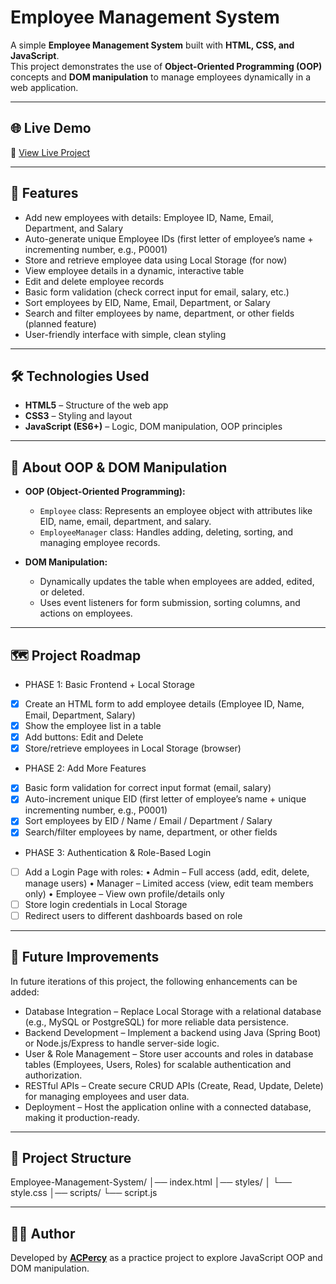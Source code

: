 # Employee Management System

A simple **Employee Management System** built with **HTML, CSS, and JavaScript**.  
This project demonstrates the use of **Object-Oriented Programming (OOP)** concepts and **DOM manipulation** to manage employees dynamically in a web application.

---

## 🌐 Live Demo
🔗 [View Live Project](https://acpercy.github.io/Employee-Management-System/)

---

## 🚀 Features
- Add new employees with details: Employee ID, Name, Email, Department, and Salary
- Auto-generate unique Employee IDs (first letter of employee’s name + incrementing number, e.g., P0001)
- Store and retrieve employee data using Local Storage (for now)
- View employee details in a dynamic, interactive table
- Edit and delete employee records 
- Basic form validation (check correct input for email, salary, etc.)
- Sort employees by EID, Name, Email, Department, or Salary
- Search and filter employees by name, department, or other fields (planned feature)
- User-friendly interface with simple, clean styling

---

## 🛠️ Technologies Used
- **HTML5** – Structure of the web app  
- **CSS3** – Styling and layout  
- **JavaScript (ES6+)** – Logic, DOM manipulation, OOP principles  

---

## 📌 About OOP & DOM Manipulation
- **OOP (Object-Oriented Programming):**  
  - `Employee` class: Represents an employee object with attributes like EID, name, email, department, and salary.  
  - `EmployeeManager` class: Handles adding, deleting, sorting, and managing employee records.  

- **DOM Manipulation:**  
  - Dynamically updates the table when employees are added, edited, or deleted.  
  - Uses event listeners for form submission, sorting columns, and actions on employees.  

---

## 🗺️ Project Roadmap
- PHASE 1: Basic Frontend + Local Storage
- [x] Create an HTML form to add employee details (Employee ID, Name, Email, Department, Salary)
- [x] Show the employee list in a table
- [x] Add buttons: Edit and Delete
- [x] Store/retrieve employees in Local Storage (browser)
- PHASE 2: Add More Features
- [x] Basic form validation for correct input format (email, salary)
- [x] Auto-increment unique EID (first letter of employee’s name + unique incrementing number, e.g., P0001)
- [x] Sort employees by EID / Name / Email / Department / Salary
- [x] Search/filter employees by name, department, or other fields
- PHASE 3: Authentication & Role-Based Login
- [ ] Add a Login Page with roles:
      • Admin – Full access (add, edit, delete, manage users)
      •	Manager – Limited access (view, edit team members only)
      •	Employee – View own profile/details only
- [ ] Store login credentials in Local Storage 
- [ ] Redirect users to different dashboards based on role

---

## 🚀 Future Improvements
In future iterations of this project, the following enhancements can be added:
- Database Integration – Replace Local Storage with a relational database (e.g., MySQL or PostgreSQL) for more reliable data persistence.
- Backend Development – Implement a backend using Java (Spring Boot) or Node.js/Express to handle server-side logic.
- User & Role Management – Store user accounts and roles in database tables (Employees, Users, Roles) for scalable authentication and authorization.
- RESTful APIs – Create secure CRUD APIs (Create, Read, Update, Delete) for managing employees and user data.
- Deployment – Host the application online with a connected database, making it production-ready.

---

## 📂 Project Structure
Employee-Management-System/
│── index.html
│── styles/
│   └── style.css
│── scripts/
    └── script.js

---

## 👩‍💻 Author
Developed by **[ACPercy](https://github.com/ACPercy)** as a practice project to explore JavaScript OOP and DOM manipulation.  

